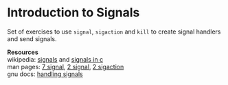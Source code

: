 # Introduction to Signals
  
Set of exercises to use `signal`, `sigaction` and `kill` to create signal handlers and send signals.  
  
**Resources**  
wikipedia: [signals](https://en.wikipedia.org/wiki/Signal_%28IPC%29) and [signals in c](https://en.wikipedia.org/wiki/C_signal_handling)  
man pages: [7 signal](http://man7.org/linux/man-pages/man7/signal.7.html), [2 signal](http://man7.org/linux/man-pages/man2/signal.2.html), [2 sigaction](http://man7.org/linux/man-pages/man2/sigaction.2.html)  
gnu docs: [handling signals](https://www.gnu.org/software/libc/manual/html_node/Signal-Handling.html#Signal-Handling)
